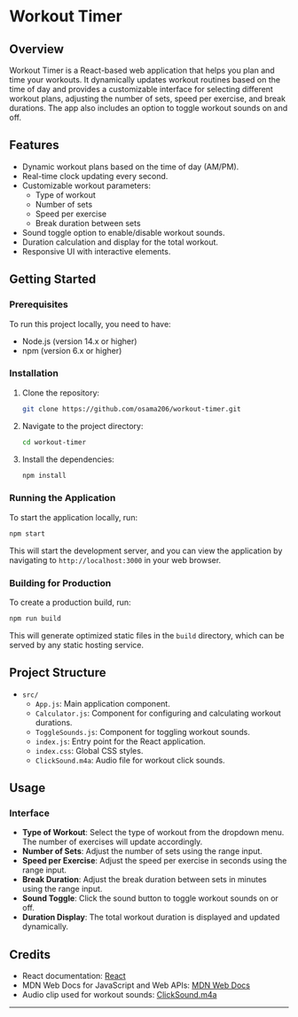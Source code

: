 # Workout Timer

## Overview

Workout Timer is a React-based web application that helps you plan and time your workouts. It dynamically updates workout routines based on the time of day and provides a customizable interface for selecting different workout plans, adjusting the number of sets, speed per exercise, and break durations. The app also includes an option to toggle workout sounds on and off.

## Features

- Dynamic workout plans based on the time of day (AM/PM).
- Real-time clock updating every second.
- Customizable workout parameters:
  - Type of workout
  - Number of sets
  - Speed per exercise
  - Break duration between sets
- Sound toggle option to enable/disable workout sounds.
- Duration calculation and display for the total workout.
- Responsive UI with interactive elements.

## Getting Started

### Prerequisites

To run this project locally, you need to have:

- Node.js (version 14.x or higher)
- npm (version 6.x or higher)

### Installation

1. Clone the repository:

   ```sh
   git clone https://github.com/osama206/workout-timer.git
   ```

2. Navigate to the project directory:

   ```sh
   cd workout-timer
   ```

3. Install the dependencies:

   ```sh
   npm install
   ```

### Running the Application

To start the application locally, run:

```sh
npm start
```

This will start the development server, and you can view the application by navigating to `http://localhost:3000` in your web browser.

### Building for Production

To create a production build, run:

```sh
npm run build
```

This will generate optimized static files in the `build` directory, which can be served by any static hosting service.

## Project Structure

- `src/`
  - `App.js`: Main application component.
  - `Calculator.js`: Component for configuring and calculating workout durations.
  - `ToggleSounds.js`: Component for toggling workout sounds.
  - `index.js`: Entry point for the React application.
  - `index.css`: Global CSS styles.
  - `ClickSound.m4a`: Audio file for workout click sounds.

## Usage

### Interface

- **Type of Workout**: Select the type of workout from the dropdown menu. The number of exercises will update accordingly.
- **Number of Sets**: Adjust the number of sets using the range input.
- **Speed per Exercise**: Adjust the speed per exercise in seconds using the range input.
- **Break Duration**: Adjust the break duration between sets in minutes using the range input.
- **Sound Toggle**: Click the sound button to toggle workout sounds on or off.
- **Duration Display**: The total workout duration is displayed and updated dynamically.

## Credits

- React documentation: [React](https://react.dev)
- MDN Web Docs for JavaScript and Web APIs: [MDN Web Docs](https://developer.mozilla.org/)
- Audio clip used for workout sounds: [ClickSound.m4a](https://freesound.org/)

---
